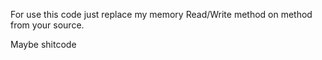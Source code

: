For use this code just replace my memory Read/Write method on method from your source.

Maybe shitcode

